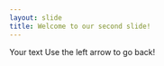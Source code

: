 ```yaml
---
layout: slide
title: Welcome to our second slide!
---
```

Your text
Use the left arrow to go back!


